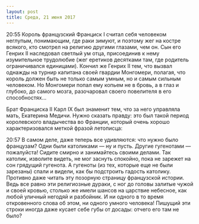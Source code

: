 ```yaml
---
layout: post
title: Среда, 21 июня 2017
---
```


<p class="fwd"><span class="time-my-ass">20:55</span> Король французский Франциск I считал себя человеком неглупым, понимающим, где раки зимуют, и поэтому жег на костре всякого, кто смотрел на религию другими глазами, чем он. Сын его Генрих II наследовал светлый ум отца, присоединив к нему изумительное трудолюбие (жег еретиков десятками там, где родитель ограничивался единицами). Кончил же Генрих II тем, что вызвал однажды на турнир капитана своей гвардии Монгомери, полагая, что король должен быть не только самым умным, но и самым сильным человеком. Но Монгомери попал ему копьем не в бровь, а в глаз и глубоко, до самого мозга, разочаровал своего повелителя в его способностях…</p>

<p class="rwd">Брат Франциска II Карл IX был знаменит тем, что за него управляла мать, Екатерина Медичи. Нужно сказать правду: это был такой период королевского владычества во Франции, который очень хорошо характеризовался меткой фразой летописца:</p>

<p class="fwd"><span class="time-my-ass">20:57</span> В самом деле, даже теперь все удивляются: что нужно было французам? Одни были католиками — ну и пусть. Другие гугенотами — пожалуйста! Сидите смирно и занимайтесь своими делами. Так католик, изволите видеть, не мог заснуть спокойно, пока не зарежет на сон грядущий гугенота. А гугеноты (из тех, которые еще не были зарезаны) спали и видели, как бы подстроить гадость католику. Противно даже читать эту позорную страницу французской истории. Ведь все равно эти религиозные дураки, с ног до головы залитые чужой и своей кровью, столько же имели шансов на царствие небесное, как любой уличный негодяй и разбойник. И ни одного в то время откровенного слова об этом, ни одного умного человека! Пишущий эти строки иногда даже кусает себе губы от досады: отчего его там не было?</p>


&nbsp;

